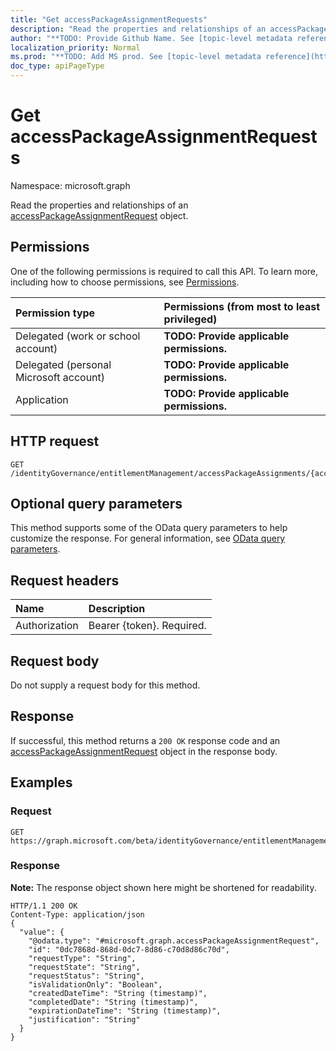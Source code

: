 ```yaml
---
title: "Get accessPackageAssignmentRequests"
description: "Read the properties and relationships of an accessPackageAssignmentRequest object."
author: "**TODO: Provide Github Name. See [topic-level metadata reference](https://msgo.azurewebsites.net/add/document/guidelines/metadata.html#topic-level-metadata)**"
localization_priority: Normal
ms.prod: "**TODO: Add MS prod. See [topic-level metadata reference](https://msgo.azurewebsites.net/add/document/guidelines/metadata.html#topic-level-metadata)**"
doc_type: apiPageType
---
```


# Get accessPackageAssignmentRequests
Namespace: microsoft.graph

Read the properties and relationships of an [accessPackageAssignmentRequest](../resources/accesspackageassignmentrequest.md) object.

## Permissions
One of the following permissions is required to call this API. To learn more, including how to choose permissions, see [Permissions](/concepts/permissions-reference.md).

|Permission type|Permissions (from most to least privileged)|
|:---|:---|
|Delegated (work or school account)|**TODO: Provide applicable permissions.**|
|Delegated (personal Microsoft account)|**TODO: Provide applicable permissions.**|
|Application|**TODO: Provide applicable permissions.**|

## HTTP request

<!-- {
  "blockType": "ignored"
}
-->
``` http
GET /identityGovernance/entitlementManagement/accessPackageAssignments/{accessPackageAssignmentId}/accessPackageAssignmentRequests
```

## Optional query parameters
This method supports some of the OData query parameters to help customize the response. For general information, see [OData query parameters](/graph/query-parameters).

## Request headers
|Name|Description|
|:---|:---|
|Authorization|Bearer {token}. Required.|

## Request body
Do not supply a request body for this method.

## Response

If successful, this method returns a `200 OK` response code and an [accessPackageAssignmentRequest](../resources/accesspackageassignmentrequest.md) object in the response body.

## Examples

### Request
<!-- {
  "blockType": "request",
  "name": "get_accesspackageassignmentrequest"
}
-->
``` http
GET https://graph.microsoft.com/beta/identityGovernance/entitlementManagement/accessPackageAssignments/{accessPackageAssignmentId}/accessPackageAssignmentRequests
```


### Response
**Note:** The response object shown here might be shortened for readability.
<!-- {
  "blockType": "response",
  "truncated": true,
  "@odata.type": "microsoft.graph.accessPackageAssignmentRequest"
}
-->
``` http
HTTP/1.1 200 OK
Content-Type: application/json
{
  "value": {
    "@odata.type": "#microsoft.graph.accessPackageAssignmentRequest",
    "id": "0dc7868d-868d-0dc7-8d86-c70d8d86c70d",
    "requestType": "String",
    "requestState": "String",
    "requestStatus": "String",
    "isValidationOnly": "Boolean",
    "createdDateTime": "String (timestamp)",
    "completedDate": "String (timestamp)",
    "expirationDateTime": "String (timestamp)",
    "justification": "String"
  }
}
```

